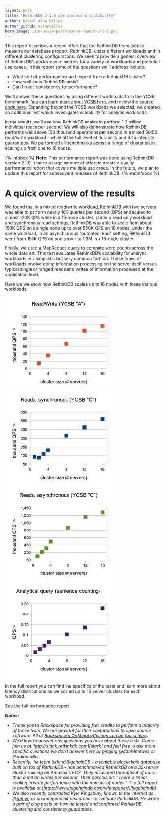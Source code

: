 ```yaml
---
layout: post
title: "RethinkDB 2.1.5 performance & scalability"
author: Daniel Alan Miller
author_github: dalanmiller
hero_image: 2016-06-29-performance-report-2-1-5.png
---
```


This report describes a recent effort that the RethinkDB team took to measure
our database product, RethinkDB, under different workloads and in different
clustering configurations. We seek to provide a general overview of RethinkDB’s
performance metrics for a variety of workloads and potential use cases. In this
report some of the questions we’ll address include:  

* What sort of performance can I expect from a RethinkDB cluster? 
* How well does RethinkDB scale? 
* Can I trade consistency for performance?

We’ll answer these questions by using different workloads from the YCSB
benchmark. [You can learn more about YCSB here][ycsb], and review the [source
code here][ycsb-fork]. Expanding beyond the YCSB workloads we selected, we
created an additional test which investigates scalability for analytic
workloads.

<!--more-->

In the results, we’ll see how RethinkDB scales to perform 1.3 million
individual reads per second. We will also demonstrate how RethinkDB performs
well above 100 thousand operations per second in a mixed 50:50 read/write
workload - while at the full level of durability and data integrity guarantees.
We performed all benchmarks across a range of cluster sizes, scaling up from
one to 16 nodes.

{% infobox %}
__Note__: This performance report was done using RethinkDB version 2.1.5. It
takes a large amount of effort to create a quality performance report that
covers multiple use cases. In the future, we plan to update this report for
subsequent releases of RethinkDB.
{% endinfobox %}

# A quick overview of the results

We found that in a mixed read/write workload, RethinkDB with two servers was
able to perform nearly 16K queries per second (QPS) and scaled to almost 120K
QPS while in a 16-node cluster. Under a read only workload and synchronous read
settings, RethinkDB was able to scale from about 150K QPS on a single node up
to over 550K QPS on 16 nodes. Under the same workload, in an asynchronous
“outdated read” setting, RethinkDB went from 150K QPS on one server to 1.3M in
a 16-node cluster.

Finally, we used a MapReduce query to compute word counts across the whole data
set. This test evaluates RethinkDB's scalability for analytic workloads in a
simplistic but very common fashion. These types of workloads involve doing
information processing on the server itself versus typical single or ranged
reads and writes of information processed at the application level.

Here we we show how RethinkDB scales up to 16 nodes with these various workloads:

![Workload A][w-a]
![Workload C Synchronous][w-c-sync]
![Workload C Asynchronous][w-c-async]
![Analytical][analytical]

In the full report you can find the specifics of the tests and learn more about
latency distributions as we scaled up to 16 server clusters for each workload.

<a class="post-link button outlined dark" href="/docs/performance-reports/2-1-5-performance-report/">See the full performance report <i class="right-arrow"></a>

**Notes:**

* Thank you to Rackspace for providing free credits to perform a majority of
  these tests. We are grateful for their contributions to open source software.
  All of [Rackspace’s OnMetal offerings can be found here][rackspace].
* We’d love to answer any questions you have about these tests. Come join us at
  [http://slack.rethinkdb.com][slack] and feel free to ask more specific
  questions we don’t answer here by pinging @danielmewes or @dalanmiller.
* Recently, the team behind BigchainDB – a scalable blockchain database built
  on top of RethinkDB – has benchmarked RethinkDB on a 32-server cluster
  running on Amazon's EC2. They measured throughput of more than a million
  writes per second. Their conclusion: "There is linear scaling in write
  performance with the number of nodes." The full report is available at
  [https://www.bigchaindb.com/whitepaper/][bigchaindb]
* We also recently contracted Kyle Kingsbury, known to the Internet as
  [@aphyr][aphyr-twitter], as an independent researcher to evaluate RethinkDB.
  He wrote [a pair of blog posts][aphyr-blog] on how he tested and confirmed
  RethinkDB clustering and consistency guarantees.

[aphyr-twitter]: https://twitter.com/aphyr
[aphyr-blog]: https://aphyr.com/tags/RethinkDB
[analytical]: /assets/images/posts/2016-03-15-analytical.png
[bigchaindb]: https://www.bigchaindb.com/whitepaper/
[perf-report]: https://rethinkdb.com/docs/performance-reports/2-1-5-performance-report/
[perf-reports-repo]: https://github.com/rethinkdb/performance-reports
[rackspace]: https://www.rackspace.com/cloud/servers/onmetal
[slack]: http://slack.rethinkdb.com
[w-a]: /assets/images/posts/2016-03-15-w-a.png
[w-c-async]: /assets/images/posts/2016-03-15-w-c-async.png
[w-c-sync]: /assets/images/posts/2016-03-15-w-c-sync.png
[ycsb-fork]: https://github.com/rethinkdb/ycsb
[ycsb]: https://labs.yahoo.com/news/yahoo-cloud-serving-benchmark
